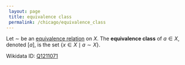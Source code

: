 ```yaml
---
 layout: page
 title: equivalence class
 permalink: /chicago/equivalence_class
---
```

Let $\sim$ be an [equivalence relation](https://defsmath.github.io/DefsMath/equivalence_relation) on $X$. The **equivalence class** of $a \in X$, denoted $[a]$, is the set $\{x \in X \mid a \sim X\}$.

Wikidata ID: [Q1211071](https://www.wikidata.org/wiki/Q1211071)
